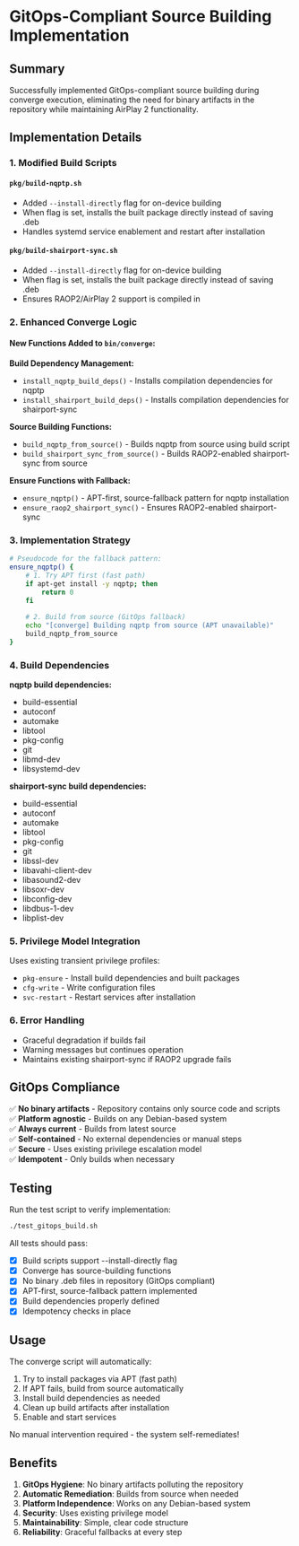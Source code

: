 # GitOps-Compliant Source Building Implementation

## Summary

Successfully implemented GitOps-compliant source building during converge execution, eliminating the need for binary artifacts in the repository while maintaining AirPlay 2 functionality.

## Implementation Details

### 1. Modified Build Scripts

#### `pkg/build-nqptp.sh`
- Added `--install-directly` flag for on-device building
- When flag is set, installs the built package directly instead of saving .deb
- Handles systemd service enablement and restart after installation

#### `pkg/build-shairport-sync.sh`
- Added `--install-directly` flag for on-device building  
- When flag is set, installs the built package directly instead of saving .deb
- Ensures RAOP2/AirPlay 2 support is compiled in

### 2. Enhanced Converge Logic

#### New Functions Added to `bin/converge`:

**Build Dependency Management:**
- `install_nqptp_build_deps()` - Installs compilation dependencies for nqptp
- `install_shairport_build_deps()` - Installs compilation dependencies for shairport-sync

**Source Building Functions:**
- `build_nqptp_from_source()` - Builds nqptp from source using build script
- `build_shairport_sync_from_source()` - Builds RAOP2-enabled shairport-sync from source

**Ensure Functions with Fallback:**
- `ensure_nqptp()` - APT-first, source-fallback pattern for nqptp installation
- `ensure_raop2_shairport_sync()` - Ensures RAOP2-enabled shairport-sync

### 3. Implementation Strategy

```bash
# Pseudocode for the fallback pattern:
ensure_nqptp() {
    # 1. Try APT first (fast path)
    if apt-get install -y nqptp; then
        return 0
    fi
    
    # 2. Build from source (GitOps fallback)
    echo "[converge] Building nqptp from source (APT unavailable)"
    build_nqptp_from_source
}
```

### 4. Build Dependencies

**nqptp build dependencies:**
- build-essential
- autoconf
- automake
- libtool
- pkg-config
- git
- libmd-dev
- libsystemd-dev

**shairport-sync build dependencies:**
- build-essential
- autoconf
- automake
- libtool
- pkg-config
- git
- libssl-dev
- libavahi-client-dev
- libasound2-dev
- libsoxr-dev
- libconfig-dev
- libdbus-1-dev
- libplist-dev

### 5. Privilege Model Integration

Uses existing transient privilege profiles:
- `pkg-ensure` - Install build dependencies and built packages
- `cfg-write` - Write configuration files
- `svc-restart` - Restart services after installation

### 6. Error Handling

- Graceful degradation if builds fail
- Warning messages but continues operation
- Maintains existing shairport-sync if RAOP2 upgrade fails

## GitOps Compliance

✅ **No binary artifacts** - Repository contains only source code and scripts  
✅ **Platform agnostic** - Builds on any Debian-based system  
✅ **Always current** - Builds from latest source  
✅ **Self-contained** - No external dependencies or manual steps  
✅ **Secure** - Uses existing privilege escalation model  
✅ **Idempotent** - Only builds when necessary  

## Testing

Run the test script to verify implementation:
```bash
./test_gitops_build.sh
```

All tests should pass:
- [x] Build scripts support --install-directly flag
- [x] Converge has source-building functions
- [x] No binary .deb files in repository (GitOps compliant)
- [x] APT-first, source-fallback pattern implemented
- [x] Build dependencies properly defined
- [x] Idempotency checks in place

## Usage

The converge script will automatically:
1. Try to install packages via APT (fast path)
2. If APT fails, build from source automatically
3. Install build dependencies as needed
4. Clean up build artifacts after installation
5. Enable and start services

No manual intervention required - the system self-remediates!

## Benefits

1. **GitOps Hygiene**: No binary artifacts polluting the repository
2. **Automatic Remediation**: Builds from source when needed
3. **Platform Independence**: Works on any Debian-based system
4. **Security**: Uses existing privilege model
5. **Maintainability**: Simple, clear code structure
6. **Reliability**: Graceful fallbacks at every step
